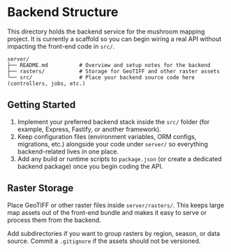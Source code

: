# Backend Structure

This directory holds the backend service for the mushroom mapping project.  It is
currently a scaffold so you can begin wiring a real API without impacting the
front-end code in `src/`.

```
server/
├── README.md          # Overview and setup notes for the backend
├── rasters/           # Storage for GeoTIFF and other raster assets
└── src/               # Place your backend source code here (controllers, jobs, etc.)
```

## Getting Started

1. Implement your preferred backend stack inside the `src/` folder (for example,
   Express, Fastify, or another framework).
2. Keep configuration files (environment variables, ORM configs, migrations,
   etc.) alongside your code under `server/` so everything backend-related lives
   in one place.
3. Add any build or runtime scripts to `package.json` (or create a dedicated
   backend package) once you begin coding the API.

## Raster Storage

Place GeoTIFF or other raster files inside `server/rasters/`.  This keeps large
map assets out of the front-end bundle and makes it easy to serve or process
them from the backend.

Add subdirectories if you want to group rasters by region, season, or data
source.  Commit a `.gitignore` if the assets should not be versioned.
